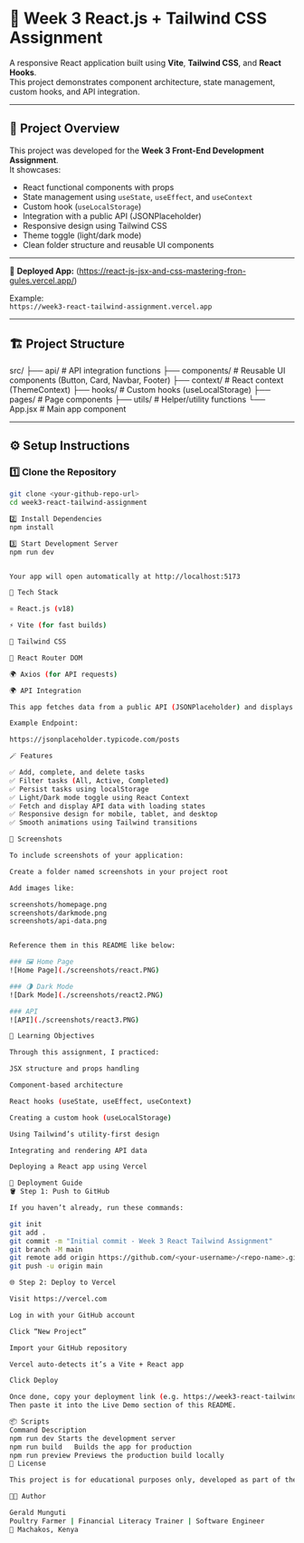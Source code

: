 # 🌟 Week 3 React.js + Tailwind CSS Assignment

A responsive React application built using **Vite**, **Tailwind CSS**, and **React Hooks**.  
This project demonstrates component architecture, state management, custom hooks, and API integration.

---

## 🚀 **Project Overview**

This project was developed for the **Week 3 Front-End Development Assignment**.  
It showcases:

- React functional components with props  
- State management using `useState`, `useEffect`, and `useContext`  
- Custom hook (`useLocalStorage`)  
- Integration with a public API (JSONPlaceholder)  
- Responsive design using Tailwind CSS  
- Theme toggle (light/dark mode)  
- Clean folder structure and reusable UI components  

---


🎯 **Deployed App:** (https://react-js-jsx-and-css-mastering-fron-gules.vercel.app/)

Example:  
`https://week3-react-tailwind-assignment.vercel.app`

---
## 🏗️ **Project Structure**



src/
├── api/ # API integration functions
├── components/ # Reusable UI components (Button, Card, Navbar, Footer)
├── context/ # React context (ThemeContext)
├── hooks/ # Custom hooks (useLocalStorage)
├── pages/ # Page components
├── utils/ # Helper/utility functions
└── App.jsx # Main app component


---

## ⚙️ **Setup Instructions**

### 1️⃣ Clone the Repository
```bash
git clone <your-github-repo-url>
cd week3-react-tailwind-assignment

2️⃣ Install Dependencies
npm install

3️⃣ Start Development Server
npm run dev


Your app will open automatically at http://localhost:5173

🧩 Tech Stack

⚛️ React.js (v18)

⚡ Vite (for fast builds)

🎨 Tailwind CSS

🔗 React Router DOM

🌍 Axios (for API requests)

🌍 API Integration

This app fetches data from a public API (JSONPlaceholder) and displays it dynamically.

Example Endpoint:

https://jsonplaceholder.typicode.com/posts

🪄 Features

✅ Add, complete, and delete tasks
✅ Filter tasks (All, Active, Completed)
✅ Persist tasks using localStorage
✅ Light/Dark mode toggle using React Context
✅ Fetch and display API data with loading states
✅ Responsive design for mobile, tablet, and desktop
✅ Smooth animations using Tailwind transitions

🎨 Screenshots

To include screenshots of your application:

Create a folder named screenshots in your project root

Add images like:

screenshots/homepage.png
screenshots/darkmode.png
screenshots/api-data.png


Reference them in this README like below:

### 🖼️ Home Page
![Home Page](./screenshots/react.PNG)

### 🌗 Dark Mode
![Dark Mode](./screenshots/react2.PNG)

### API
![API](./screenshots/react3.PNG)

🧠 Learning Objectives

Through this assignment, I practiced:

JSX structure and props handling

Component-based architecture

React hooks (useState, useEffect, useContext)

Creating a custom hook (useLocalStorage)

Using Tailwind’s utility-first design

Integrating and rendering API data

Deploying a React app using Vercel

🚀 Deployment Guide
🪣 Step 1: Push to GitHub

If you haven’t already, run these commands:

git init
git add .
git commit -m "Initial commit - Week 3 React Tailwind Assignment"
git branch -M main
git remote add origin https://github.com/<your-username>/<repo-name>.git
git push -u origin main

🌐 Step 2: Deploy to Vercel

Visit https://vercel.com

Log in with your GitHub account

Click “New Project”

Import your GitHub repository

Vercel auto-detects it’s a Vite + React app

Click Deploy

Once done, copy your deployment link (e.g. https://week3-react-tailwind.vercel.app)
Then paste it into the Live Demo section of this README.

📦 Scripts
Command	Description
npm run dev	Starts the development server
npm run build	Builds the app for production
npm run preview	Previews the production build locally
🧾 License

This project is for educational purposes only, developed as part of the Week 3 Front-End Development Assignment.

👨‍💻 Author

Gerald Munguti
Poultry Farmer | Financial Literacy Trainer | Software Engineer
📍 Machakos, Kenya
